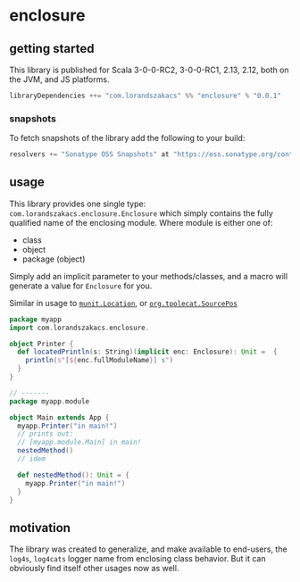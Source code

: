 # enclosure

## getting started

This library is published for Scala 3-0-0-RC2, 3-0-0-RC1, 2.13, 2.12, both on the JVM, and JS platforms.

```scala
libraryDependencies ++= "com.lorandszakacs" %% "enclosure" % "0.0.1"
```

### snapshots

To fetch snapshots of the library add the following to your build:

```scala
resolvers += "Sonatype OSS Snapshots" at "https://oss.sonatype.org/content/repositories/snapshots"
```

## usage

This library provides one single type: `com.lorandszakacs.enclosure.Enclosure` which simply contains the fully qualified name of the enclosing module. Where module is either one of:

- class
- object
- package (object)

Simply add an implicit parameter to your methods/classes, and a macro will generate a value for `Enclosure` for you.

Similar in usage to [`munit.Location`](https://github.com/scalameta/munit/blob/main/munit/shared/src/main/scala/munit/Location.scala), or [`org.tpolecat.SourcePos`](https://github.com/tpolecat/SourcePos)

```scala
package myapp
import com.lorandszakacs.enclosure.

object Printer {
  def locatedPrintln(s: String)(implicit enc: Enclosure): Unit =  {
    println(s"[${enc.fullModuleName}] s")
  }
}

// -------
package myapp.module

object Main extends App {
  myapp.Printer("in main!")
  // prints out:
  // [myapp.module.Main] in main!
  nestedMethod()
  // idem

  def nestedMethod(): Unit = {
    myapp.Printer("in main!")
  }
}
```

## motivation

The library was created to generalize, and make available to end-users, the `log4s`, `log4cats` logger name from enclosing class behavior. But it can obviously find itself other usages now as well.
